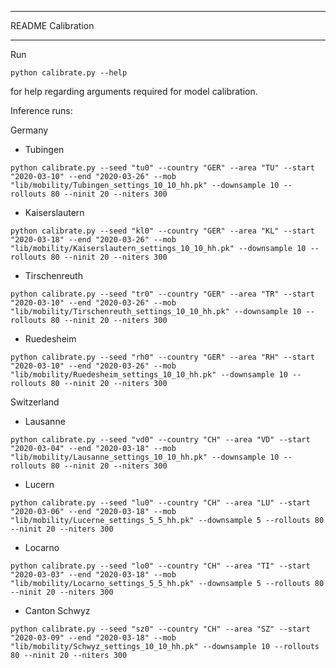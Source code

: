 ***************************
README Calibration
***************************

Run

```python calibrate.py --help```

for help regarding arguments required for model calibration.

Inference runs:

Germany
* Tubingen
```
python calibrate.py --seed "tu0" --country "GER" --area "TU" --start "2020-03-10" --end "2020-03-26" --mob "lib/mobility/Tubingen_settings_10_10_hh.pk" --downsample 10 --rollouts 80 --ninit 20 --niters 300
```

* Kaiserslautern
```
python calibrate.py --seed "kl0" --country "GER" --area "KL" --start "2020-03-18" --end "2020-03-26" --mob "lib/mobility/Kaiserslautern_settings_10_10_hh.pk" --downsample 10 --rollouts 80 --ninit 20 --niters 300
```

* Tirschenreuth
```
python calibrate.py --seed "tr0" --country "GER" --area "TR" --start "2020-03-10" --end "2020-03-26" --mob "lib/mobility/Tirschenreuth_settings_10_10_hh.pk" --downsample 10 --rollouts 80 --ninit 20 --niters 300
```

* Ruedesheim
```
python calibrate.py --seed "rh0" --country "GER" --area "RH" --start "2020-03-10" --end "2020-03-26" --mob "lib/mobility/Ruedesheim_settings_10_10_hh.pk" --downsample 10 --rollouts 80 --ninit 20 --niters 300
```

Switzerland
* Lausanne
```
python calibrate.py --seed "vd0" --country "CH" --area "VD" --start "2020-03-04" --end "2020-03-18" --mob "lib/mobility/Lausanne_settings_10_10_hh.pk" --downsample 10 --rollouts 80 --ninit 20 --niters 300
```

* Lucern
```
python calibrate.py --seed "lu0" --country "CH" --area "LU" --start "2020-03-06" --end "2020-03-18" --mob "lib/mobility/Lucerne_settings_5_5_hh.pk" --downsample 5 --rollouts 80 --ninit 20 --niters 300

```

* Locarno
```
python calibrate.py --seed "lo0" --country "CH" --area "TI" --start "2020-03-03" --end "2020-03-18" --mob "lib/mobility/Locarno_settings_5_5_hh.pk" --downsample 5 --rollouts 80 --ninit 20 --niters 300
```

* Canton Schwyz
```
python calibrate.py --seed "sz0" --country "CH" --area "SZ" --start "2020-03-09" --end "2020-03-18" --mob "lib/mobility/Schwyz_settings_10_10_hh.pk" --downsample 10 --rollouts 80 --ninit 20 --niters 300
```